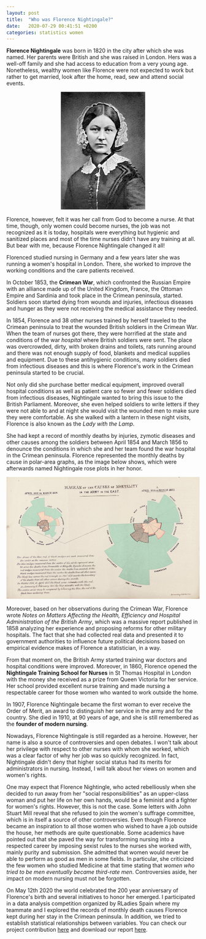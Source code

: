 ```yaml
---
layout: post
title:  "Who was Florence Nightingale?"
date:   2020-07-29 00:41:51 +0200
categories: statistics women
---
```


**Florence Nightingale** was born in 1820 in the city after which she was named. Her parents were British and she was raised in London. Hers was a well-off family and she had access to education from a very young age. Nonetheless, wealthy women like Florence were not expected to work but rather to get married, look after the home, read, sew and attend social events.

<p align="center">
  <img src="./assets/FlorenceNightingale.jpg">
</p>

Florence, however, felt it was her call from God to become a nurse. At that time, though, only women could become nurses, the job was not recognized as it is today, hospitals were everything but hygienic and sanitized places and most of the time nurses didn't have any training at all. But bear with me, because Florence Nightingale changed it all!

Florenced studied nursing in Germany and a few years later she was running a women's hospital in London. There, she worked to improve the working conditions and the care patients received. 

In October 1853, the **Crimean War**, which confronted the Russian Empire with an alliance made up of the United Kingdom, France, the Ottoman Empire and Sardinia and took place in the Crimean peninsula, started. Soldiers soon started dying from wounds and injuries, infectious diseases and hunger as they were not receiving the medical assistance they needed. 

In 1854, Florence and 38 other nurses trained by herself traveled to the Crimean peninsula to treat the wounded British soldiers in the Crimean War. When the team of nurses got there, they were horrified at the state and conditions of the war *hospital* where British soldiers were sent. The place was overcrowded, dirty, with broken drains and toilets, rats running around and there was not enough supply of food, blankets and medical supplies and equipment. Due to these antihygienic conditions, many soldiers died from infectious diseases and this is where Florence's work in the Crimean peninsula started to be crucial.

Not only did she purchase better medical equipment, improved overall hospital conditions as well as patient care so fewer and fewer soldiers died from infectious diseases, Nightingale wanted to bring this issue to the British Parliament. Moreover, she even helped soldiers to write letters if they were not able to and at night she would visit the wounded men to make sure they were comfortable. As she walked with a lantern in these night visits, Florence is also known as the *Lady with the Lamp*.

She had kept a record of monthly deaths by injuries, zymotic diseases and other causes among the soldiers between April 1854 and March 1856 to denounce the conditions in which she and her team found the war hospital in the Crimean peninsula. Florence represented the monthly deaths by cause in polar-area graphs, as the image below shows, which were afterwards named Nightingale rose plots in her honor. 

<p align="center">
  <img src="./assets/NightingalePlot.jpg">
</p>

Moreover, based on her observations during the Crimean War, Florence wrote *Notes on Matters Affecting the Health, Efficiency and Hospital Administration of the British Army*, which was a massive report published in 1858 analyzing her experience and proposing reforms for other military hospitals. The fact that she had collected real data and presented it to government authorities to influence future political decisions based on empirical evidence makes of Florence a statistician, in a way. 

From that moment on, the British Army started training war doctors and hospital conditions were improved. Moreover, in 1860, Florence opened the **Nightingale Training School for Nurses** in St Thomas Hospital in London with the money she received as a prize from Queen Victoria for her service. Her school provided excellent nurse training and made nursing a respectable career for those women who wanted to work outside the home.

In 1907, Florence Nightingale became the first woman to ever receive the Order of Merit, an award to distinguish her service in the army and for the country. She died in 1910, at 90 years of age, and she is still remembered as the **founder of modern nursing**.

Nowadays, Florence Nightingale is still regarded as a heroine. However, her name is also a source of controversies and open debates. I won't talk about her privilege with respect to other nurses with whom she worked, which was a clear factor of why her job was so quickly recognized. In fact, Nightingale didn't deny that higher social status had its merits for administrators in nursing. Instead, I will talk about her views on women and women's rights. 

One may expect that Florence Nightingle, who acted rebelliously when she decided to run away from her "social responsibilities" as an upper-class woman and put her life on her own hands, would be a feminist and a fighter for women's rights. However, this is not the case. Some letters with John Stuart Mill reveal that she refused to join the women's suffrage committee, which is in itself a source of other controversies. Even though Florence became an inspiration to all those women who wished to have a job outside the house, her methods are quite questionable. Some academics have pointed out that she paved the way for transforming nursing into a respected career by imposing sexist rules to the nurses she worked with, mainly purity and submission. She admitted that women would never be able to perform as good as men in some fields. In particular, she criticized the few women who studied Medicine at that time stating that *women who tried to be men eventually became third-rate men*. Controversies aside, her impact on modern nursing must not be forgotten. 

On May 12th 2020 the world celebrated the 200 year anniversary of Florence's birth and several initiatives to honor her emerged. I participated in a data analysis competition organized by RLadies Spain where my teammate and I explored the records of monthly death causes Florence kept during her stay in the Crimean peninsula. In addition, we tried to establish statistical relationships between variables. You can check our project contribution [here](https://github.com/lventosa/nightingale-competition) and download our report [here](https://github.com/lventosa/nightingale-competition/blob/master/report.html).